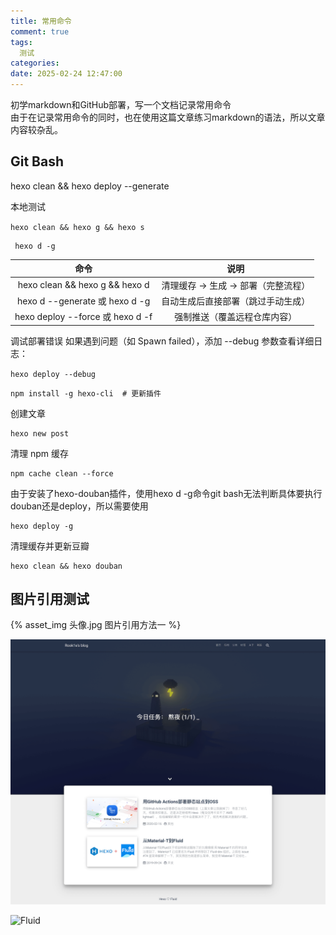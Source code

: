 ```yaml
---
title: 常用命令
comment: true
tags:
  测试
categories: 
date: 2025-02-24 12:47:00
---
```


初学markdown和GitHub部署，写一个文档记录常用命令   
由于在记录常用命令的同时，也在使用这篇文章练习markdown的语法，所以文章内容较杂乱。

## Git Bash

hexo clean && hexo deploy --generate

本地测试

`hexo clean && hexo g && hexo s`

     hexo d -g

| 命令 | 说明 |
| :---: | :---: |
|hexo clean && hexo g && hexo d | 清理缓存 → 生成 → 部署（完整流程）|
|hexo d --generate 或 hexo d -g | 自动生成后直接部署（跳过手动生成）|
|hexo deploy --force 或 hexo d -f|	强制推送（覆盖远程仓库内容）

调试部署错误
如果遇到问题（如 Spawn failed），添加 --debug 参数查看详细日志：

`hexo deploy --debug`

    npm install -g hexo-cli  # 更新插件

创建文章

    hexo new post

清理 npm 缓存  

    npm cache clean --force  

由于安装了hexo-douban插件，使用hexo d -g命令git bash无法判断具体要执行douban还是deploy，所以需要使用

    hexo deploy -g

清理缓存并更新豆瓣    

    hexo clean && hexo douban

## 图片引用测试

{% asset_img 头像.jpg 图片引用方法一 %}

![Fluid](常用命令/Fluid.png)

![Fluid](Fluid.png)